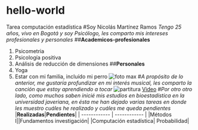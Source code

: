 # hello-world
Tarea computación estadística 
#Soy Nicolás Martínez Ramos
*Tengo 25 años, vivo en Bogotá y soy Psicólogo, les comparto mis intereses profesionales y personales* 
##**Academicos-profesionales**
1. Psicometria
2. Psicología positiva
3. Análisis de reducción de dimensiones
##**Personales**
1. Yoga
2. Estar con mi familia, incluído mi perro ![foto max]([C:\Users\Admin\Downloads\IMG-20221022-WA0009](https://livejaverianaedu-my.sharepoint.com/:i:/g/personal/martineznicolas_javeriana_edu_co/EcSjUIc9MgJGhGmwce0WKkMBFFfu0te5RC0r6jo2i8vxdg?e=dxbm64))
#*A propósito de lo anterior, me gustaría profundizar en mi interés musical, les comparto la canción que estoy aprendiendo a tocar*
![partitura](https://musescore.com/user/32208150/scores/6020110)
[Video](https://www.youtube.com/watch?v=NHih-vcYGwU)
#*Por otro otro lado, como muchos saben inicié mis estudios en bioestadística en la universidad javeriana, en ésta me han dejado varias tareas en donde les muestro cuáles he realizado y cuáles me queda pendientes* 
|**Realizadas**|**Pendientes**|
| ------------ | ------------ |
|Métodos I||Fundamentos investigación|
|Computación estadística| Probabilidad|
